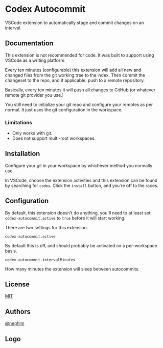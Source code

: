 # Codex Autocommit

VSCode extension to automatically stage and commit changes on an interval.

## Documentation

This extension is not recommended for code.
It was built to support using VSCode as a writing platform.

Every ten minutes (configurable) this extension will
add all new and changed files from the git working tree to the index.
Then commit the changeset to the repo, and if applicable,
push to a remote repository.

Basically, every ten minutes it will push all changes to GitHub
(or whatever remote git provider you use.)

You still need to initialize your git repo
and configure your remotes as per normal.
It just uses the git configuration in the workspace.

### Limitations

* Only works with git.
* Does not support multi-root workspaces.

## Installation

Configure your git in your workspace
by whichever method you normally use.

In VSCode, choose the extension activities
and this extension can be found by searching for `codex`.
Click the `install` button, and you're off to the races.

## Configuration

By default, this extension doesn't do anything,
you'll need to at least set `codex-autocommit.active` to `true`
before it will start working.

There are two settings for this extension.

`codex-autocommit.active`  

By default this is off,
and should probably be activated on a per-workspace basis.

`codex-autocommit.intervalMinutes`

How many minutes the extension will sleep between autocommits.

## License

[MIT](https://choosealicense.com/licenses/mit/)

## Authors

[@nephlm](https://www.github.com/nephlm)

## Logo
